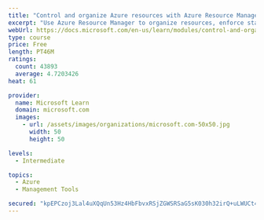 ```yaml
---
title: "Control and organize Azure resources with Azure Resource Manager"
excerpt: "Use Azure Resource Manager to organize resources, enforce standards, and protect critical assets from deletion."
webUrl: https://docs.microsoft.com/en-us/learn/modules/control-and-organize-with-azure-resource-manager/
type: course
price: Free
length: PT46M
ratings:
  count: 43893
  average: 4.7203426
heat: 61

provider:
  name: Microsoft Learn
  domain: microsoft.com
  images:
    - url: /assets/images/organizations/microsoft.com-50x50.jpg
      width: 50
      height: 50

levels:
  - Intermediate

topics:
  - Azure
  - Management Tools

secured: "kpEPCzoj3Lal4uXQqUn53Hz4HbFbvxRSjZGWSRSaG5sK030h32irQ+uLWUCt4YqcA9O0eXUWlPgUN/YiODsei5wvzmE5v0ONmUrJ/i3/8HK1Tadl4OFyWSsfbj45gZ2fUzBKuLBNexrAiq7suQP1agTKQe8S7pcxK5R10ZHhctaHUU+Ap0jXmn1Rl/tk1eLccwZhPIJ+XG1/IKitL0Ep4k6FZcjd0DTqyoCTiJ4S3dD2I9WSfwbT4TmjPinHl6TyjYfhnvkZlhssackeE1dcQg7h147t+IK8S6eJjc1VNrWbEOfzQ40KJsx+SuMRQMirsVdEKyvmRE7EentuWosldXJADL+KNXoA3Fc95SlYqkJDPkBLTiEdJY9NMEnkrqoCHu/R6WaNzAl32tlr/qvR6QOvujh/96ECNtC164leTKMpq/3c0Dw4KYZbFnZsl8Ti;WPm3FcMoLw2V/I3KG9C7RA=="
---
```


